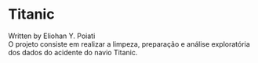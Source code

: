 # Titanic

Written by Eliohan Y. Poiati<br>
O projeto consiste em realizar a limpeza, preparação e análise exploratória dos dados do acidente do navio Titanic.
